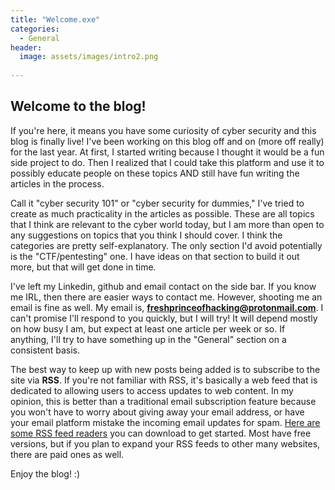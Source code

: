 ```yaml
---
title: "Welcome.exe"
categories:
  - General
header:
  image: assets/images/intro2.png
  
---
```


## Welcome to the blog! 

If you're here, it means you have some curiosity of cyber security and this blog is finally live! I've been working on this blog off and on (more off really) for the last year. At first, I started writing because I thought it would be a fun side project to do. Then I realized that I could take this platform and use it to possibly educate people on these topics AND still have fun writing the articles in the process. 

Call it "cyber security 101" or "cyber security for dummies," I've tried to create as much practicality in the articles as possible. These are all topics that I think are relevant to the cyber world today, but I am more than open to any suggestions on topics that you think I should cover. I think the categories are pretty self-explanatory. The only section I'd avoid potentially is the "CTF/pentesting" one. I have ideas on that section to build it out more, but that will get done in time.

I've left my Linkedin, github and email contact on the side bar. If you know me IRL, then there are easier ways to contact me. However, shooting me an email is fine as well. My email is, **freshprinceofhacking@protonmail.com**. I can't promise I'll respond to you quickly, but I will try! It will depend mostly on how busy I am, but expect at least one article per week or so. If anything, I'll try to have something up in the "General" section on a consistent basis. 

The best way to keep up with new posts being added is to subscribe to the site via **RSS**. If you're not familiar with RSS, it's basically a web feed that is dedicated to allowing users to access updates to web content. In my opinion, this is better than a traditional email subscription feature because you won't have to worry about giving away your email address, or have your email platform mistake the incoming email updates for spam. [Here are some RSS feed readers](https://www.wpsuperstars.net/free-rss-feed-readers/) you can download to get started. Most have free versions, but if you plan to expand your RSS feeds to other many websites, there are paid ones as well. 

Enjoy the blog! :)
